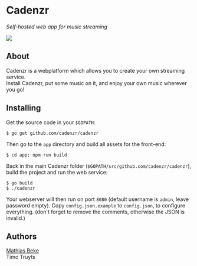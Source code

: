 Cadenzr
=======

*Self-hosted web app for music streaming*

![](https://cloud.githubusercontent.com/assets/3856745/24114228/bd9e6512-0d9f-11e7-8d4f-4645cc802d35.png)


About
-----

Cadenzr is a webplatform which allows you to create your own streaming service.  
Install Cadenzr, put some music on it, and enjoy your own music wherever you go!


Installing
----------

Get the source code in your `$GOPATH`:

    $ go get github.com/cadenzr/cadenzr
    
Then go to the `app` directory and build all assets for the front-end:
 
    $ cd app; npm run build

Back in the main Cadenzr folder (`$GOPATH/src/github.com/cadenzr/cadenzr`), build the project and run the web service:

    $ go build
    $ ./cadenzr

Your webserver will then run on port `8080` (default username is `admin`, leave password empty).
Copy `config.json.example` to `config.json`, to configure everything. (don't forget to remove the comments, otherwise the JSON is invalid.)


Authors
-------

[Mathias Beke](https://denbeke.be)  
Timo Truyts